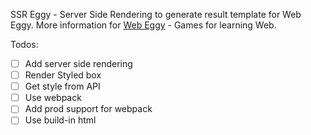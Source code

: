 SSR Eggy - Server Side Rendering to generate result template for Web Eggy. 
More information for [Web Eggy](https://github.com/dujuanxian/Web-Eggy) - Games for learning Web.

Todos:
- [ ] Add server side rendering
- [ ] Render Styled box
- [ ] Get style from API
- [ ] Use webpack
- [ ] Add prod support for webpack
- [ ] Use build-in html
